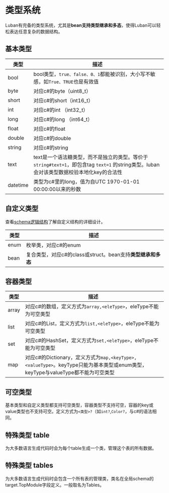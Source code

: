 # 类型系统

Luban有完备的类型系统，尤其是**bean支持类型继承和多态**，使得Luban可以轻松表达任意复杂的数据结构。

## 基本类型

|类型|描述|
|-|-|
|bool| bool类型，`true、false、0、1`都能被识别，大小写不敏感，如`True、TRUE`也是有效值|
|byte| 对应c#的byte（uint8_t）|
|short| 对应c#的short（int16_t）|
|int| 对应c#的int （int32_t）|
|long | 对应c#的long （int64_t）|
|float | 对应c#的float|
|double| 对应c#的double|
|string| 对应c#的string|
|text|text是一个语法糖类型，而不是独立的类型。等价于`string#text=1`，即包含tag `text=1` 的string类型。luban会对该类型数据校验本地化key的合法性|
|datetime| 类型为c#里的long，值为自UTC 1970-01-01 00:00:00以来的秒数|

## 自定义类型

查看[schema逻辑结构](./schema)了解自定义结构的详细设计。

|类型|描述|
|-|-|
|enum |枚举类，对应c#的enum|
|bean|复合类型，对应c#的class或struct。bean支持**类型继承和多态**|

## 容器类型

|类型|描述|
|-|-|
|array| 对应c#的数组，定义方式为`array,<eleType>`，eleType不能为可空类型|
|list| 对应c#的List，定义方式为`list,<eleType>`，eleType不能为可空类型|
|set| 对应c#的HashSet，定义方式为`set,<eleType>`，eleType不能为可空类型|
|map| 对应c#的Dictionary，定义方式为`map,<keyType>,<valueType>`。keyType只能为基本类型或enum类型，keyType与valueType都不能为可空类型|

## 可空类型

基本类型和自定义类型都支持可空类型，容器类型不支持可空，容器的key或value类型也不支持可空。定义方式为`<类型>?`（如`int?`,`Color?`，与c#的语法相同。

## 特殊类型 table

为大多数语言生成代码时会为每个table生成一个类，管理这个表的所有数据。

## 特殊类型 tables

为大多数语言生成代码时会包含一个所有表的管理类，类名在全局schema的target.TopModule字段定义。一般取名为Tables。

